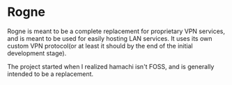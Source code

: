 # Rogne
Rogne is meant to be a complete replacement for proprietary VPN services, and is meant to be used for easily hosting LAN services.
It uses its own custom VPN protocol(or at least it should by the end of the initial development stage).

The project started when I realized hamachi isn't FOSS, and is generally intended to be a replacement.
